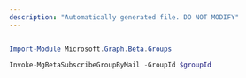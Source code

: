 ```yaml
---
description: "Automatically generated file. DO NOT MODIFY"
---
```


```powershell

Import-Module Microsoft.Graph.Beta.Groups

Invoke-MgBetaSubscribeGroupByMail -GroupId $groupId

```